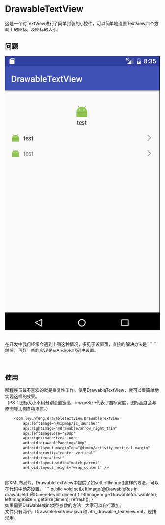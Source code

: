 # DrawableTextView



这是一个对TextView进行了简单封装的小控件，可以简单地设置TextView四个方向上的图标，及图标的大小。
<br>

## 问题
![](https://github.com/Yunfeng1u/DrawableTextView/blob/master/art/WX20170105-203619.png)

<br>
在开发中我们经常会遇到上图这种情况，多见于设置页，直接的解决办法是
```
    <RelativeLayout
        android:layout_marginTop="@dimen/activity_vertical_margin"
        android:layout_width="match_parent"
        android:layout_height="wrap_content">
        <ImageView
            android:id="@+id/iv1"
            android:src="@mipmap/ic_launcher"
            android:layout_width="20dp"
            android:layout_height="20dp" />
        <TextView
            android:text="test"
            android:layout_centerVertical="true"
            android:layout_marginLeft="8dp"
            android:layout_toRightOf="@+id/iv1"
            android:layout_width="wrap_content"
            android:layout_height="wrap_content" />
        <ImageView
            android:layout_alignParentRight="true"
            android:layout_centerVertical="true"
            android:src="@drawable/arrow_right_thin"
            android:layout_width="16dp"
            android:layout_height="16dp" />
    </RelativeLayout>
```
然后，再好一些的实现是从Android代码中设置。
<br>
<br>
<br>

## 使用

那程序员最不喜欢的就是重复性工作，使用DrawableTextView，就可以很简单地实现这样的效果。
<br>
（PS：图标大小不用分别设置宽高，imageSize代表了图标宽度，图标高度会与原图等比例自动设置。）
```
    <com.luyunfeng.drawabletextview.DrawableTextView
        app:leftImage="@mipmap/ic_launcher"
        app:rightImage="@drawable/arrow_right_thin"
        app:leftImageSize="20dp"
        app:rightImageSize="16dp"
        android:drawablePadding="8dp"
        android:layout_marginTop="@dimen/activity_vertical_margin"
        android:gravity="center_vertical"
        android:text="test"
        android:layout_width="match_parent"
        android:layout_height="wrap_content" />
```
<br>
除XML布局外，DrawableTextView中提供了如setLeftImage()这样的方法，可以在代码中动态设置。
```
public void setLeftImage(@DrawableRes int drawableId, @DimenRes int dimen) {
        leftImage = getDrawable(drawableId);
        leftImageSize = getSize(dimen);
        refresh();
}
```
<br>
如果需要Drawable或int类型参数的方法，大家可以自行添加。
<br>
文件只有两个，DrawableTextView.java 和 attr_drawable_textview.xml，现拷现用。
